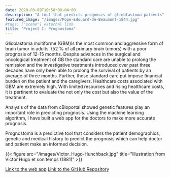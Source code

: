 ```yaml
---
date: 2020-03-09T10:58:08-04:00
description: "A tool that predicts prognosis of glioblastoma patients"
featured_image: "/images/Pope-Edouard-de-Beaumont-1844.jpg"
#tags: ["scene"] external link 
title: "Project I: Prognostoma"
---
```



Glioblastoma multiforme (GBM)is the most common and aggressive form of brain tumor in adults. (52 % of all primary brain tumors) with a poor prognosis of 12-15 months. Despite advances in the surgical and oncological treatment of GB the standard care are unable to prolong the remission and the investigative treatments introduced over past three decades have only been able to prolong the survival of patients by an average of three months. Further, these standard care put impose financial burden on the patient and the caregivers. Healthcare costs associated with GBM are extremely high. With limited resources and rising healthcare costs, it is pertinent to evaluate the not only the cost but also the value of the treatment.

Analysis of the data from  cBioportal showed genetic features play an important role in predicting prognosis. Using the machine learning algorithm, I have built a web app for the doctors to make more accurate prognosis.

 Prognostoma is a predictive tool that considers the patient demographics, genetic and medical history to predict the prognosis which can help doctor and patient make an informed decision.


{{< figure src="/images/Victor_Hugo-Hunchback.jpg" title="Illustration from Victor Hugo et son temps (1881)" >}}

[Link to the web app](https://obscure-reef-35666.herokuapp.com/) 
[Link to the GitHub Repository](https://github.com/KIRTISNIGDHA/Prognostoma)


